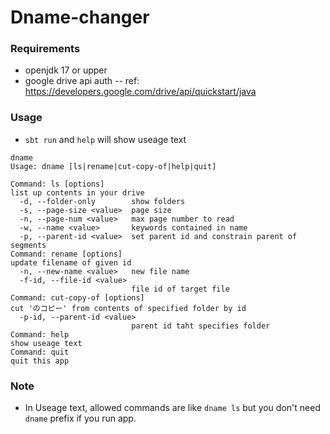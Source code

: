 # Dname-changer 

### Requirements 


- openjdk 17 or upper
- google drive api auth
    -- ref: https://developers.google.com/drive/api/quickstart/java

### Usage

- `sbt run` and `help` will show useage text

```
dname
Usage: dname [ls|rename|cut-copy-of|help|quit]

Command: ls [options]
list up contents in your drive
  -d, --folder-only        show folders
  -s, --page-size <value>  page size
  -n, --page-num <value>   max page number to read
  -w, --name <value>       keywords contained in name
  -p, --parent-id <value>  set parent id and constrain parent of segments
Command: rename [options]
update filename of given id
  -n, --new-name <value>   new file name
  -f-id, --file-id <value>
                           file id of target file
Command: cut-copy-of [options]
cut 'のコピー' from contents of specified folder by id
  -p-id, --parent-id <value>
                           parent id taht specifies folder
Command: help
show useage text
Command: quit
quit this app
```

### Note 
    

- In Useage text, allowed commands are like `dname ls` but you don't need `dname` prefix if you run app.


